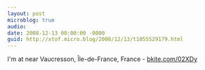 ```yaml
---
layout: post
microblog: true
audio: 
date: 2008-12-13 00:00:00 -0000
guid: http://xtof.micro.blog/2008/12/13/t1055529179.html
---
```

I'm at near Vaucresson, Île-de-France, France - [bkite.com/02XDy](http://bkite.com/02XDy)
